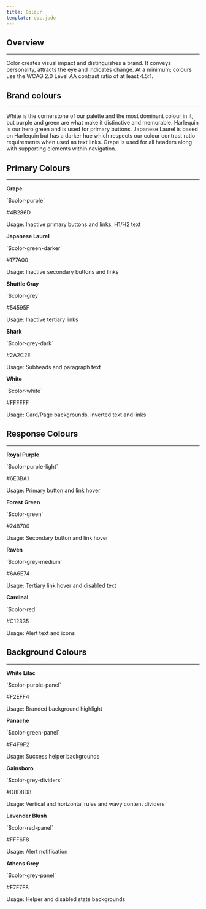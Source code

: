 ```yaml
---
title: Colour
template: doc.jade
---
```


## Overview

---

Color creates visual impact and distinguishes a brand. It conveys personality, attracts the eye and indicates change. At a minimum; colours use the WCAG 2.0 Level AA contrast ratio of at least 4.5:1.

## Brand colours

---

White is the cornerstone of our palette and the most dominant colour in it, but purple and green are what make it distinctive and memorable. Harlequin is our hero green and is used for primary buttons. Japanese Laurel is based on Harlequin but has a darker hue which respects our colour contrast ratio requirements when used as text links. Grape is used for all headers along with supporting elements within navigation.

## Primary Colours

---

<div class="container colors">
    <div class="grid-row">
	<div class="medium-4">
	    <span class="color-preview" style="background-color: rgb(75,40,109);"></span>
	    <p>
		<strong>Grape</strong>
	    </p>
      <p>
    `$color-purple`
      </p>
	    <p>
		#4B286D
		  </p>
      <p>
		Usage: Inactive primary buttons and links, H1/H2 text
	    </p>
	</div>
	<div class="medium-4">
	    <span class="color-preview" style="background-color: rgb(23,122,0);"></span>
	    <p>
		<strong>Japanese Laurel</strong>
	    </p>
      <p>
    `$color-green-darker`
      </p>
	    <p>
		#177A00
      </p>
      <p>
		Usage: Inactive secondary buttons and links
	    </p>
	</div>
	<div class="medium-4">
	    <span class="color-preview" style="background-color: rgb(84,89,95);"></span>
	    <p>
		<strong>Shuttle Gray</strong>
	    </p>
      <p>
    `$color-grey`
      </p>
	    <p>
		#54595F
      </p>
		  <p>
		Usage: Inactive tertiary links
	    </p>
	</div>
    </div>
</div>

<div class="container colors">
    <div class="grid-row">
	<div class="medium-4">
	    <span class="color-preview" style="background-color: rgb(42, 44, 46);"></span>
	    <p>
		<strong>Shark</strong>
	    </p>
      <p>
    `$color-grey-dark`
      </p>
	    <p>
		#2A2C2E
		  </p>
      <p>
		Usage: Subheads and paragraph text
	    </p>
	</div>
	<div class="medium-4">
	    <span class="color-preview" style="background-color: rgb(255, 255, 255);"></span>
	    <p>
		<strong>White</strong>
	    </p>
      <p>
    `$color-white`
      </p>
	    <p>
		#FFFFFF
      </p>
      <p>
		Usage: Card/Page backgrounds, inverted text and links
	    </p>
	</div>
    </div>
</div>


## Response Colours

---

<div class="container colors">
    <div class="grid-row">
	<div class="medium-4">
	    <span class="color-preview" style="background-color: rgb(110,59,161);"></span>
	    <p>
		<strong>Royal Purple</strong>
	    </p>
      <p>
    `$color-purple-light`
      </p>
	    <p>
		#6E3BA1
		  </p>
      <p>
		Usage: Primary button and link hover
	    </p>
	</div>
	<div class="medium-4">
	    <span class="color-preview" style="background-color: rgb(36,135,0);"></span>
	    <p>
		<strong>Forest Green</strong>
	    </p>
      <p>
    `$color-green`
      </p>
	    <p>
		#248700
      </p>
      <p>
		Usage: Secondary button and link hover
	    </p>
	</div>
	<div class="medium-4">
	    <span class="color-preview" style="background-color: rgb(106,110,116);"></span>
	    <p>
		<strong>Raven</strong>
	    </p>
      <p>
    `$color-grey-medium`
      </p>
	    <p>
		#6A6E74
      </p>
      <p>
		Usage: Tertiary link hover and disabled text
	    </p>
	</div>
    </div>
    <div class="grid-row">
  <div class="medium-4">
      <span class="color-preview" style="background-color: rgb(193,35,53);"></span>
      <p>
    <strong>Cardinal</strong>
      </p>
      <p>
    `$color-red`
      </p>
      <p>
    #C12335
      </p>
      <p>
    Usage: Alert text and icons
      </p>
  </div>
</div>



## Background Colours

---

<div class="container colors">
    <div class="grid-row">
	<div class="medium-4">
	    <span class="color-preview" style="background-color: rgb(242,239,244);"></span>
	    <p>
		<strong>White Lilac</strong>
	    </p>
      <p>
    `$color-purple-panel`
      </p>
	    <p>
		#F2EFF4
      </p>
      <p>
		Usage: Branded background highlight
	    </p>
	</div>
	<div class="medium-4">
	    <span class="color-preview" style="background-color: rgb(244,249,242);"></span>
	    <p>
		<strong>Panache</strong>
	    </p>
      <p>
    `$color-green-panel`
      </p>
	    <p>
		#F4F9F2
      </p>
      <p>
		Usage: Success helper backgrounds
	    </p>
	</div>
	<div class="medium-4">
	    <span class="color-preview" style="background-color: rgb(216,216,216);"></span>
	    <p>
		<strong>Gainsboro</strong>
	    </p>
      <p>
    `$color-grey-dividers`
      </p>
	    <p>
		#D8D8D8
      </p>
      <p>
		Usage: Vertical and horizontal rules and wavy content dividers
	    </p>
	</div>
    </div>
    <div class="grid-row">
  <div class="medium-4">
      <span class="color-preview" style="background-color: rgb(255,246,248);"></span>
      <p>
    <strong>Lavender Blush</strong>
      </p>
      <p>
    `$color-red-panel`
      </p>
      <p>
    #FFF6F8
      </p>
      <p>
    Usage: Alert notification
      </p>
  </div>
  <div class="medium-4">
      <span class="color-preview" style="background-color: rgb(247,247,248);"></span>
      <p>
    <strong>Athens Grey</strong>
      </p>
      <p>
    `$color-grey-panel`
      </p>
      <p>
    #F7F7F8
      </p>
      <p>
    Usage: Helper and disabled state backgrounds
      </p>
  </div>
</div>
